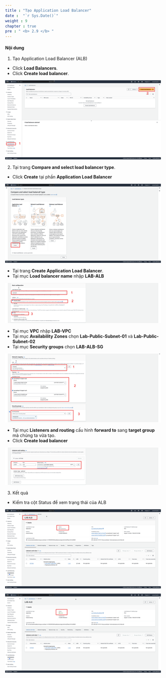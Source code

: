 ```yaml
---
title : "Tạo Application Load Balancer"
date :  "`r Sys.Date()`" 
weight : 9
chapter : true
pre : " <b> 2.9 </b> "
---
```


#### Nội dung

1. Tạo Application Load Balancer (ALB)
  + Click **Load Balancers**.
  + Click **Create load balancer**.

![alb](/images/2.prerequisite/createALB-01.png)

2. Tại trang **Compare and select load balancer type**.
  + Click **Create** tại phần **Application Load Balancer**

![alb](/images/2.prerequisite/createALB-02.png)

  + Tại trang **Create Application Load Balancer**.
  + Tại mục **Load balancer name** nhập **LAB-ALB**
  
![alb](/images/2.prerequisite/createALB-03.png)

  + Tại mục **VPC** nhập **LAB-VPC**
  + Tại mục **Availability Zones** chọn **Lab-Public-Subnet-01** và **Lab-Public-Subnet-02**
  + Tại mục **Security groups** chọn **LAB-ALB-SG**

![alb](/images/2.prerequisite/createALB-04.png)

  + Tại mục **Listeners and routing** cấu hình **forward to** sang **target group** mà chúng ta vừa tạo.
  + Click **Create load balancer**

![alb](/images/2.prerequisite/createALB-05.png)

3. Kết quả
  + Kiểm tra cột Status để xem trạng thái của ALB

![alb](/images/2.prerequisite/createALB-06.png)


![alb](/images/2.prerequisite/createALB-07.png)
